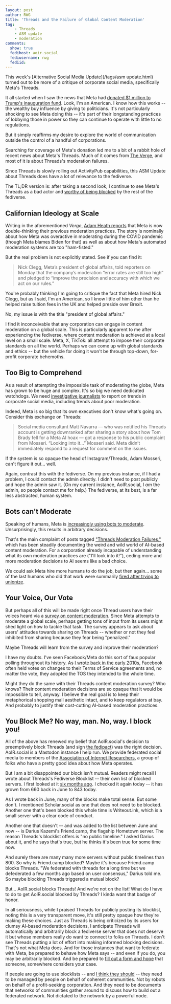 ```yaml
---
layout: post
author: RWG
title: 'Threads and the Failure of Global Content Moderation'
tag:
    - Threads
    - ASM update
    - moderation
comments: 
  show: true
  fedihost: aoir.social
  fediusername: rwg
  fediid:
---
```

This week's [Alternative Social Media Update](/tags/asm update.html) turned out to be more of a critique of corporate social media, specifically Meta's Threads.

It all started when I saw the news that Meta had [donated $1 million to Trump's inauguration fund](https://apnews.com/article/trump-meta-zuckerberg-inauguration-donation-c540bf7c638def11b8428e633965c718). Look, I'm an American. I know how this works -- the wealthy buy influence by giving to politicians. It's not particularly shocking to see Meta doing this -- it's part of their longstanding practices of lobbying those in power so they can continue to operate with little to no regulations. 

But it simply reaffirms my desire to explore the world of communication outside the control of a handful of corporations.

Searching for coverage of Meta's donation led me to a bit of a rabbit hole of recent news about Meta's Threads. Much of it comes from [The Verge](https://www.theverge.com/), and most of it is about Threads's moderation failures. 

Since Threads is slowly rolling out ActivityPub capabilities, this ASM Update about Threads does have a lot of relevance to the fediverse. 

The TL;DR version is: after taking a second look, I continue to see Meta's Threads as a bad actor and [worthy of being blocked](https://fedipact.online/) by the rest of the fediverse.

<!-- more -->

## Californian Ideology at Scale
Writing in the aforementioned _Verge_, [Adam Heath reports](https://fedipact.online/) that Meta is now double-thinking their previous moderation practices. The story is nominally about how Meta was overactive in moderating during the COVID pandemic (though Meta blames Biden for that) as well as about how Meta's automated moderation systems are too "ham-fisted."

But the real problem is not explicitly stated. See if you can find it:

> Nick Clegg, Meta’s president of global affairs, told reporters on Monday that the company’s moderation “error rates are still too high” and pledged to “improve the precision and accuracy with which we act on our rules.”

You're probably thinking I'm going to critique the fact that Meta hired Nick Clegg, but as I said, I'm an American, so I know little of him other than he helped raise tuition fees in the UK and helped preside over Brexit.

No, my issue is with the title "president of global affairs." 

I find it inconceivable that any corporation can engage in content moderation on a global scale. This is particularly apparent to me after experiencing the fediverse, where content moderation is achieved at a local level on a small scale. Meta, X, TikTok: all attempt to impose their corporate standards on all the world. Perhaps we can come up with global standards and ethics -- but the vehicle for doing it won't be through top-down, for-profit corporate behemoths.

## Too Big to Comprehend
As a result of attempting the impossible task of moderating the globe, Meta has grown to be huge and complex. It's so big we need dedicated watchdogs. We need [investigative journalists](https://www.theverge.com/2024/10/9/24266096/instagram-threads-moderation-account-post-deleted-limited) to report on trends in corporate social media, including trends about poor moderation.

Indeed, Meta is so big that its own executives don't know what's going on. Consider this exchange on Threads:

> Social media consultant Matt Navarra — who was notified his Threads account is getting downranked after sharing a story about how Tom Brady fell for a Meta AI hoax — got a response to his public complaint from Mosseri. “Looking into it...” Mosseri said. Meta didn’t immediately respond to a request for comment on the issues. 

If the system is so opaque the head of Instagram/Threads, Adam Mosseri, can't figure it out... well.

Again, contrast this with the fediverse. On my previous instance, if I had a problem, I could contact the admin directly. I didn't need to post publicly and hope the admin saw it. (On my current instance, AoIR.social, I _am_ the admin, so people contact me for help.) The fediverse, at its best, is a far less abstracted, human system.

## Bots can't Moderate

Speaking of humans, Meta is [increasingly using bots to moderate](https://www.facebook.com/help/1584908458516247/). Unsurprisingly, this results in arbitrary decisions. 

That's the main complaint of posts tagged ["Threads Moderation Failures,"](https://www.threads.net/@mikethebearded/post/DA2D_C4yaya) which has been steadily documenting the weird and wild world of AI-based content moderation. For a corporation already incapable of understanding what its own moderation practices are ("I'll look into it!"), ceding more and more moderation decisions to AI seems like a bad choice.

We could ask Meta hire more humans to do the job, but then again... some of the last humans who did that work were summarily [fired after trying to unionize](https://jacobin.com/2024/02/kenya-courts-meta-content-moderation-union).

## Your Voice, Our Vote
But perhaps all of this will be made right once Thread users have their voices heard via a [survey on content moderation](https://www.threads.net/@oncescuradu/post/DDfgI0_o_3Y). Since Meta attempts to moderate a global scale, perhaps getting tons of input from its users might shed light on how to tackle that task. The survey appears to ask about users' attitudes towards sharing on Threads -- whether or not they feel inhibited from sharing because they fear being "penalized." 

Maybe Threads will learn from the survey and improve their moderation? 

I have my doubts. I've seen Facebook/Meta do this sort of faux popular polling throughout its history. As [I wrote back in the early 2010s](https://archive.org/details/UnlikeUs/page/n223/mode/2up), Facebook often held votes on changes to their Terms of Service agreements and, no matter the vote, they adopted the TOS they intended to the whole time. 

Might they do the same with their Threads content moderation survey? Who knows? Their content moderation decisions are so opaque that it would be impossible to tell, anyway. I believe the real goal is to keep their metaphorical shopping mall aesthetic intact, and to keep regulators at bay. And probably to justify their cost-cutting AI-based moderation practices.

## You Block Me? No way, man. No, way. I block you!
All of the above has renewed my belief that AoIR.social's decision to preemptively block Threads (and sign [the fedipact](https://fedipact.online/)) was the right decision. AoIR.social is a Mastodon instance I help run. We provide federated social media to members of the [Association of Internet Researchers](https://aoir.org/), a group of folks who have a pretty good idea about how Meta operates.

But I am a bit disappointed our block isn't mutual. Readers might recall I wrote about Threads's Fediverse Blocklist -- their own list of blocked servers. I first looked at it [six months ago](/2024/06/28/ThreadsBlocking.html). I checked it again today -- it has grown from 660 back in June to 843 today. 

As I wrote back in June, many of the blocks make total sense. But some don't. I mentioned Scholar.social as one that does not need to be blocked. Another one that's been blocked this whole time is Writeout.ink, which is a small server with a clear code of conduct.

Another one that doesn't -- and was added to the list between June and now -- is Darius Kazemi's Friend.camp, the flagship Hometown server. The reason Threads's blocklist offers is "no public timeline." I asked Darius about it, and he says that's true, but he thinks it's been true for some time now.

And surely there are many many more servers without public timelines than 800. So why is Friend.camp blocked? Maybe it's because Friend.camp blocks Threads. "We federated with threads for a long time but we defederated a few months ago based on user consensus," Darius told me. So maybe blocking Threads triggered a mutual block? 

But... AoIR.social blocks Threads! And we're not on the list! What do I have to do to get AoIR.social blocked by Threads? I kinda want that badge of honor.

In all seriousness, while I praised Threads for publicly posting its blocklist, noting this is a very transparent move, it's still pretty opaque how they're making these choices. Just as Threads is being criticized by its users for clumsy AI-based moderation decisions, I anticipate Threads will automatically and arbitrarily block a fediverse server that does not deserve it but whose members really do want to connect to folks on Threads. I don't see Threads putting a lot of effort into making informed blocking decisions. That's not what Meta does. And for those instances that want to federate with Meta, be prepared to behave how Meta says -- and even if you do, you may be arbitrarily blocked. And be prepared to [fill out a form and hope](https://help.instagram.com/contact/1574148669814359/) that someone, somewhere considers your case.

If people are going to use blocklists -- and [I think they should](/2023/09/20/blocklists.html) -- they need to be managed by people on behalf of coherent communities. Not by robots on behalf of a profit-seeking corporation. And they need to be documents that networks of communities gather around to discuss how to build out a federated network. Not dictated to the network by a powerful node.
